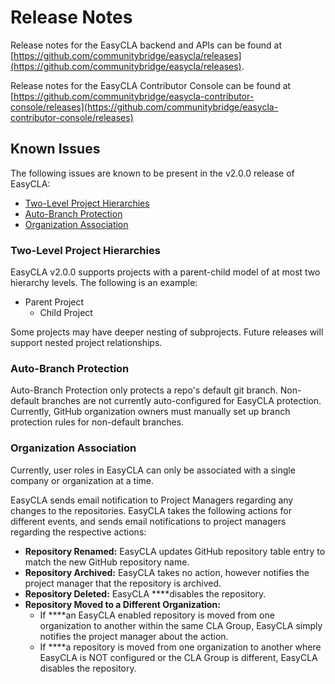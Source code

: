 # Release Notes

Release notes for the EasyCLA backend and APIs can be found at [https://github.com/communitybridge/easycla/releases](https://github.com/communitybridge/easycla/releases).

Release notes for the EasyCLA Contributor Console can be found at [https://github.com/communitybridge/easycla-contributor-console/releases](https://github.com/communitybridge/easycla-contributor-console/releases)

## Known Issues

The following issues are known to be present in the v2.0.0 release of EasyCLA:

* [Two-Level Project Hierarchies](release-notes.md#two-level-project-hierarchies)
* [Auto-Branch Protection](release-notes.md#auto-branch-protection)
* [Organization Association](release-notes.md#organization-association)

### Two-Level Project Hierarchies

EasyCLA v2.0.0 supports projects with a parent-child model of at most two hierarchy levels. The following is an example:

* Parent Project
  * Child Project

Some projects may have deeper nesting of subprojects. Future releases will support nested project relationships.

### Auto-Branch Protection

Auto-Branch Protection only protects a repo's default git branch. Non-default branches are not currently auto-configured for EasyCLA protection. Currently, GitHub organization owners must manually set up branch protection rules for non-default branches.

### Organization Association

Currently, user roles in EasyCLA can only be associated with a single company or organization at a time.



EasyCLA sends email notification to Project Managers regarding any changes to the repositories. EasyCLA takes the following actions for different events, and sends email notifications to project managers regarding the respective actions:

* **Repository Renamed:** EasyCLA updates GitHub repository table entry to match the new GitHub repository name.
* **Repository Archived:** EasyCLA takes no action, however notifies the project manager that the repository is archived.
* **Repository Deleted:** EasyCLA ****disables the repository.
* **Repository Moved to a Different Organization:** 
  * If ****an EasyCLA enabled repository is moved from one organization to another within the same CLA Group, EasyCLA simply notifies the project manager about the action.
  * If ****a repository is moved from one organization to another where EasyCLA is NOT configured or the CLA Group is different, EasyCLA disables the repository.

